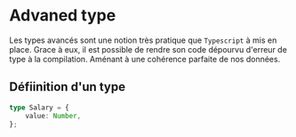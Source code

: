 # Advaned type

Les types avancés sont une notion très pratique que `Typescript` à mis en place. Grace à eux, il est possible de rendre son code dépourvu d'erreur de type à la compilation. Aménant à une cohérence parfaite de nos données.

## Défiinition d'un type

```ts
type Salary = {
    value: Number,
};
```
